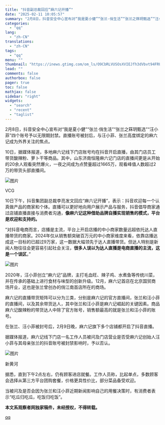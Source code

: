 ```yaml
---
title: "抖音副总裁回应“麻六记开播”"
date: "2025-02-11 10:05:57"
summary: "2月8日，抖音安全中心宣布对“我是夏小健”“张兰·俏生活”“张兰之箖玥甄选”“汪小菲”四个账号予以..."
categories:
  - "qq"
lang:
  - "zh-CN"
translations:
  - "zh-CN"
tags:
  - "qq"
menu: ""
thumbnail: "https://inews.gtimg.com/om_ls/O9CbRLVUSOsXVIEJfh3dVbvt94FRURf177RLcM2Oo1zhIAA_640360/0"
lead: ""
comments: false
authorbox: false
pager: true
toc: false
mathjax: false
sidebar: "right"
widgets:
  - "search"
  - "recent"
  - "taglist"
---
```


2月8日，抖音安全中心宣布对“我是夏小健”“张兰·俏生活”“张兰之箖玥甄选”“汪小菲”四个账号予以无限期封禁。直播账号被封后，与汪小菲、张兰高度绑定的麻六记成为外界关注的焦点。

10日，据媒体报道，多地麻六记线下门店账号均在抖音开启直播，由其门店员工带货酸辣粉、萝卜干等商品。其中，山东济南恒隆麻六记门店的直播间更是从开始的20余人观看突然爆火，一夜之间成为点赞量超过1665万，观看峰值人数超过2万的带货头部直播间。

![图片](https://inews.gtimg.com/om_bt/O_Gyqw4f8ZIc-YKVbsgpjCHBX1uRRwyqROmmHZWwBXirgAA/641)

 VCG

10日下午，抖音集团副总裁李亮发文回应“麻六记开播”，表示：抖音欢迎每一个认真做产品的商家和个体。直播可以更好地向用户展示产品与服务，抖音倡导商家通过店铺直播直接与消费者沟通，**像麻六记这种借助品牌自播实现销售的模式，平台是欢迎和支持的。**

“对抖音电商而言，店播是主流，平台上开启店播的中小商家数量远超依托达人直播带货的商家。2024年仅从销售额突破百万元的中小商家维度来看，依靠店播达成这一目标的已超过9万家，这一数据大幅领先于达人直播带货。但达人特别是新闻人物往往会更容易引起社会关注，**很多人误以为达人直播是电商直播的主流，这是一个误区**。”

![图片](https://inews.gtimg.com/om_bt/Ok6B8S4klfrX6pY3oVdPTEdTD_zLSetUINReub01NM9ngAA/641)

2020年，汪小菲创立“麻六记”品牌，主打毛血旺、辣子鸡、水煮鱼等传统川菜，并在传承的基础上进行食材与味型的创新升级。12月，麻六记首店在北京国贸商场开业，这也是张兰曾创办的俏江南首店所在的商场。

麻六记的直播带货矩阵可以分为三类，分别是麻六记的官方直播间，张兰和汪小菲的直播间，以及其余带货达人，其中张兰和汪小菲是麻六记崛起的关键因素。商品麻六记酸辣粉的带货达人中除了官方账号，销售额最高的就是张兰和汪小菲的账号。

在张兰、汪小菲被封号后，2月9日晚，麻六记旗下多个店铺都开启了抖音直播。

据媒体报道，麻六记线下门店一名工作人员被问及门店营业是否受麻六记创始人汪小菲与其母亲张兰的抖音账号被封禁影响时，予以否认。

![图片](https://inews.gtimg.com/om_bt/O0eL5Ytu9V5TbECp5NYEDgva2OPyXaNGsLgihlwmwikzcAA/641)

 新黄河

据悉，直到下午2点左右，仍有顾客进店就餐。工作人员称，比起单点，多数顾客会选择从第三方平台团购套餐，价格更具性价比，部分菜品备受欢迎。

当被问及是否会因为张兰和汪小菲近期新闻影响自己的用餐决策时，有消费者表示“吃瓜归吃瓜，吃饭归吃饭”。

**本文系观察者网独家稿件，未经授权，不得转载。**

[qq](https://new.qq.com/rain/a/20250211A02ETE00)
